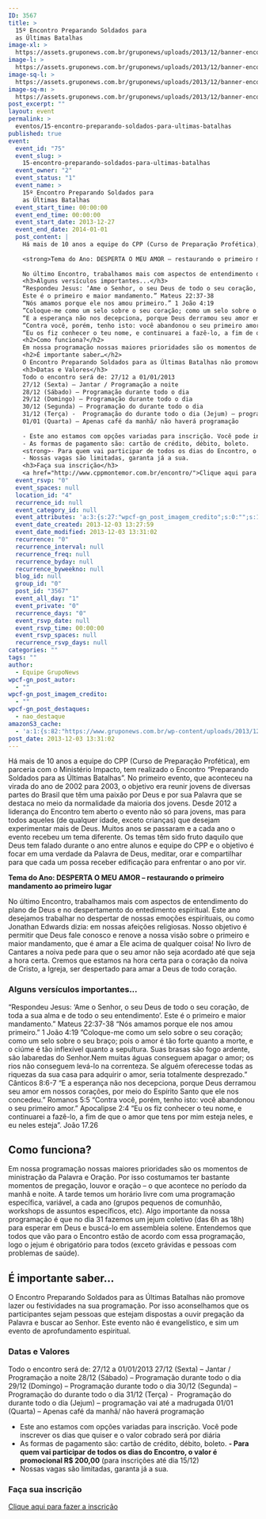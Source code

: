 ```yaml
---
ID: 3567
title: >
  15º Encontro Preparando Soldados para
  as Últimas Batalhas
image-xl: >
  https://assets.gruponews.com.br/gruponews/uploads/2013/12/banner-encontro-virada-1920x1080.jpg
image-l: >
  https://assets.gruponews.com.br/gruponews/uploads/2013/12/banner-encontro-virada-1280x720.jpg
image-sq-l: >
  https://assets.gruponews.com.br/gruponews/uploads/2013/12/banner-encontro-virada-1280x1280.jpg
image-sq-m: >
  https://assets.gruponews.com.br/gruponews/uploads/2013/12/banner-encontro-virada-720x720.jpg
post_excerpt: ""
layout: event
permalink: >
  eventos/15-encontro-preparando-soldados-para-ultimas-batalhas
published: true
event:
  event_id: "75"
  event_slug: >
    15-encontro-preparando-soldados-para-ultimas-batalhas
  event_owner: "2"
  event_status: "1"
  event_name: >
    15º Encontro Preparando Soldados para
    as Últimas Batalhas
  event_start_time: 00:00:00
  event_end_time: 00:00:00
  event_start_date: 2013-12-27
  event_end_date: 2014-01-01
  post_content: |
    Há mais de 10 anos a equipe do CPP (Curso de Preparação Profética), em parceria com o Ministério Impacto, tem realizado o Encontro “Preparando Soldados para as Últimas Batalhas”. No primeiro evento, que aconteceu na virada do ano de 2002 para 2003, o objetivo era reunir jovens de diversas partes do Brasil que têm uma paixão por Deus e por sua Palavra que se destaca no meio da normalidade da maioria dos jovens. Desde 2012 a liderança do Encontro tem aberto o evento não só para jovens, mas para todos aqueles (de qualquer idade, exceto crianças) que desejam experimentar mais de Deus. Muitos anos se passaram e a cada ano o evento recebeu um tema diferente. Os temas têm sido fruto daquilo que Deus tem falado durante o ano entre alunos e equipe do CPP e o objetivo é focar em uma verdade da Palavra de Deus, meditar, orar e compartilhar para que cada um possa receber edificação para enfrentar o ano por vir.
    
    <strong>Tema do Ano: DESPERTA O MEU AMOR – restaurando o primeiro mandamento ao primeiro lugar</strong>
    
    No último Encontro, trabalhamos mais com aspectos de entendimento do plano de Deus e no despertamento do entedimento espiritual. Este ano desejamos trabalhar no despertar de nossas emoções espirituais, ou como Jonathan Edwards dizia: em nossas afeições religiosas. Nosso objetivo é permitir que Deus fale conosco e renove a nossa visão sobre o primeiro e maior mandamento, que é amar a Ele acima de qualquer coisa! No livro de Cantares a noiva pede para que o seu amor não seja acordado até que seja a hora certa. Cremos que estamos na hora certa para o coração da noiva de Cristo, a Igreja, ser despertado para amar a Deus de todo coração.
    <h3>Alguns versículos importantes...</h3>
    “Respondeu Jesus: ‘Ame o Senhor, o seu Deus de todo o seu coração, de toda a sua alma e de todo o seu entendimento’.
    Este é o primeiro e maior mandamento.” Mateus 22:37-38
    “Nós amamos porque ele nos amou primeiro.” 1 João 4:19
    ”Coloque-me como um selo sobre o seu coração; como um selo sobre o seu braço; pois o amor é tão forte quanto a morte, e o ciúme é tão inflexível quanto a sepultura. Suas brasas são fogo ardente, são labaredas do Senhor.Nem muitas águas conseguem apagar o amor; os rios não conseguem levá-lo na correnteza. Se alguém oferecesse todas as riquezas da sua casa para adquirir o amor, seria totalmente desprezado.” Cânticos 8:6-7
    “E a esperança não nos decepciona, porque Deus derramou seu amor em nossos corações, por meio do Espírito Santo que ele nos concedeu.” Romanos 5:5
    “Contra você, porém, tenho isto: você abandonou o seu primeiro amor.” Apocalipse 2:4
    “Eu os fiz conhecer o teu nome, e continuarei a fazê-lo, a fim de que o amor que tens por mim esteja neles, e eu neles esteja”. João 17.26
    <h2>Como funciona?</h2>
    Em nossa programação nossas maiores prioridades são os momentos de ministração da Palavra e Oração. Por isso costumamos ter bastante momentos de pregação, louvor e oração – o que acontece no período da manhã e noite. A tarde temos um horário livre com uma programação específica, variável, a cada ano (grupos pequenos de comunhão, workshops de assuntos específicos, etc). Algo importante da nossa programação é que no dia 31 fazemos um jejum coletivo (das 6h as 18h) para esperar em Deus e buscá-lo em assembleia solene. Entendemos que todos que vão para o Encontro estão de acordo com essa programação, logo o jejum é obrigatório para todos (exceto grávidas e pessoas com problemas de saúde).
    <h2>É importante saber…</h2>
    O Encontro Preparando Soldados para as Últimas Batalhas não promove lazer ou festividades na sua programação. Por isso aconselhamos que os participantes sejam pessoas que estejam dispostas a ouvir pregação da Palavra e buscar ao Senhor. Este evento não é evangelístico, e sim um evento de aprofundamento espiritual.
    <h3>Datas e Valores</h3>
    Todo o encontro será de: 27/12 a 01/01/2013
    27/12 (Sexta) – Jantar / Programação a noite
    28/12 (Sábado) – Programação durante todo o dia
    29/12 (Domingo) – Programação durante todo o dia
    30/12 (Segunda) – Programação do durante todo o dia
    31/12 (Terça) -  Programação do durante todo o dia (Jejum) – programação vai até a madrugada
    01/01 (Quarta) – Apenas café da manhã/ não haverá programação
    
    - Este ano estamos com opções variadas para inscrição. Você pode inscrever os dias que quiser e o valor cobrado será por diária
    - As formas de pagamento são: cartão de crédito, débito, boleto.
    <strong>- Para quem vai participar de todos os dias do Encontro, o valor é promocional R$ 200,00</strong> (para inscrições até dia 15/12)
    - Nossas vagas são limitadas, garanta já a sua.
    <h3>Faça sua inscrição</h3>
    <a href="http://www.cppmontemor.com.br/encontro/">Clique aqui para fazer a inscrição</a>
  event_rsvp: "0"
  event_spaces: null
  location_id: "4"
  recurrence_id: null
  event_category_id: null
  event_attributes: 'a:3:{s:27:"wpcf-gn_post_imagem_credito";s:0:"";s:18:"wpcf-gn_post_autor";s:0:"";s:22:"wpcf-gn_post_destaques";s:12:"nao_destaque";}'
  event_date_created: 2013-12-03 13:27:59
  event_date_modified: 2013-12-03 13:31:02
  recurrence: "0"
  recurrence_interval: null
  recurrence_freq: null
  recurrence_byday: null
  recurrence_byweekno: null
  blog_id: null
  group_id: "0"
  post_id: "3567"
  event_all_day: "1"
  event_private: "0"
  recurrence_days: "0"
  event_rsvp_date: null
  event_rsvp_time: 00:00:00
  event_rsvp_spaces: null
  recurrence_rsvp_days: null
categories: ""
tags: ""
author:
  - Equipe GrupoNews
wpcf-gn_post_autor:
  - ""
wpcf-gn_post_imagem_credito:
  - ""
wpcf-gn_post_destaques:
  - nao_destaque
amazonS3_cache:
  - 'a:1:{s:82:"https://www.gruponews.com.br/wp-content/uploads/2013/12/banner-encontro-virada.jpg";i:3568;}'
post_date: 2013-12-03 13:31:02
---
```

Há mais de 10 anos a equipe do CPP (Curso de Preparação Profética), em parceria com o Ministério Impacto, tem realizado o Encontro “Preparando Soldados para as Últimas Batalhas”. No primeiro evento, que aconteceu na virada do ano de 2002 para 2003, o objetivo era reunir jovens de diversas partes do Brasil que têm uma paixão por Deus e por sua Palavra que se destaca no meio da normalidade da maioria dos jovens. Desde 2012 a liderança do Encontro tem aberto o evento não só para jovens, mas para todos aqueles (de qualquer idade, exceto crianças) que desejam experimentar mais de Deus. Muitos anos se passaram e a cada ano o evento recebeu um tema diferente. Os temas têm sido fruto daquilo que Deus tem falado durante o ano entre alunos e equipe do CPP e o objetivo é focar em uma verdade da Palavra de Deus, meditar, orar e compartilhar para que cada um possa receber edificação para enfrentar o ano por vir.

<strong>Tema do Ano: DESPERTA O MEU AMOR – restaurando o primeiro mandamento ao primeiro lugar</strong>

No último Encontro, trabalhamos mais com aspectos de entendimento do plano de Deus e no despertamento do entedimento espiritual. Este ano desejamos trabalhar no despertar de nossas emoções espirituais, ou como Jonathan Edwards dizia: em nossas afeições religiosas. Nosso objetivo é permitir que Deus fale conosco e renove a nossa visão sobre o primeiro e maior mandamento, que é amar a Ele acima de qualquer coisa! No livro de Cantares a noiva pede para que o seu amor não seja acordado até que seja a hora certa. Cremos que estamos na hora certa para o coração da noiva de Cristo, a Igreja, ser despertado para amar a Deus de todo coração.
<h3>Alguns versículos importantes...</h3>
“Respondeu Jesus: ‘Ame o Senhor, o seu Deus de todo o seu coração, de toda a sua alma e de todo o seu entendimento’.
Este é o primeiro e maior mandamento.” Mateus 22:37-38
“Nós amamos porque ele nos amou primeiro.” 1 João 4:19
”Coloque-me como um selo sobre o seu coração; como um selo sobre o seu braço; pois o amor é tão forte quanto a morte, e o ciúme é tão inflexível quanto a sepultura. Suas brasas são fogo ardente, são labaredas do Senhor.Nem muitas águas conseguem apagar o amor; os rios não conseguem levá-lo na correnteza. Se alguém oferecesse todas as riquezas da sua casa para adquirir o amor, seria totalmente desprezado.” Cânticos 8:6-7
“E a esperança não nos decepciona, porque Deus derramou seu amor em nossos corações, por meio do Espírito Santo que ele nos concedeu.” Romanos 5:5
“Contra você, porém, tenho isto: você abandonou o seu primeiro amor.” Apocalipse 2:4
“Eu os fiz conhecer o teu nome, e continuarei a fazê-lo, a fim de que o amor que tens por mim esteja neles, e eu neles esteja”. João 17.26
<h2>Como funciona?</h2>
Em nossa programação nossas maiores prioridades são os momentos de ministração da Palavra e Oração. Por isso costumamos ter bastante momentos de pregação, louvor e oração – o que acontece no período da manhã e noite. A tarde temos um horário livre com uma programação específica, variável, a cada ano (grupos pequenos de comunhão, workshops de assuntos específicos, etc). Algo importante da nossa programação é que no dia 31 fazemos um jejum coletivo (das 6h as 18h) para esperar em Deus e buscá-lo em assembleia solene. Entendemos que todos que vão para o Encontro estão de acordo com essa programação, logo o jejum é obrigatório para todos (exceto grávidas e pessoas com problemas de saúde).
<h2>É importante saber…</h2>
O Encontro Preparando Soldados para as Últimas Batalhas não promove lazer ou festividades na sua programação. Por isso aconselhamos que os participantes sejam pessoas que estejam dispostas a ouvir pregação da Palavra e buscar ao Senhor. Este evento não é evangelístico, e sim um evento de aprofundamento espiritual.
<h3>Datas e Valores</h3>
Todo o encontro será de: 27/12 a 01/01/2013
27/12 (Sexta) – Jantar / Programação a noite
28/12 (Sábado) – Programação durante todo o dia
29/12 (Domingo) – Programação durante todo o dia
30/12 (Segunda) – Programação do durante todo o dia
31/12 (Terça) -  Programação do durante todo o dia (Jejum) – programação vai até a madrugada
01/01 (Quarta) – Apenas café da manhã/ não haverá programação

- Este ano estamos com opções variadas para inscrição. Você pode inscrever os dias que quiser e o valor cobrado será por diária
- As formas de pagamento são: cartão de crédito, débito, boleto.
<strong>- Para quem vai participar de todos os dias do Encontro, o valor é promocional R$ 200,00</strong> (para inscrições até dia 15/12)
- Nossas vagas são limitadas, garanta já a sua.
<h3>Faça sua inscrição</h3>
<a href="http://www.cppmontemor.com.br/encontro/">Clique aqui para fazer a inscrição</a>